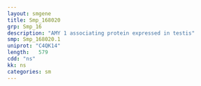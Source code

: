 ```yaml
---
layout: smgene
title: Smp_168020
grp: Smp_16
description: "AMY 1 associating protein expressed in testis"
smp: Smp_168020.1
uniprot: "C4QK14"
length:   579
cdd: "ns"
kk: ns
categories: sm
---
```

